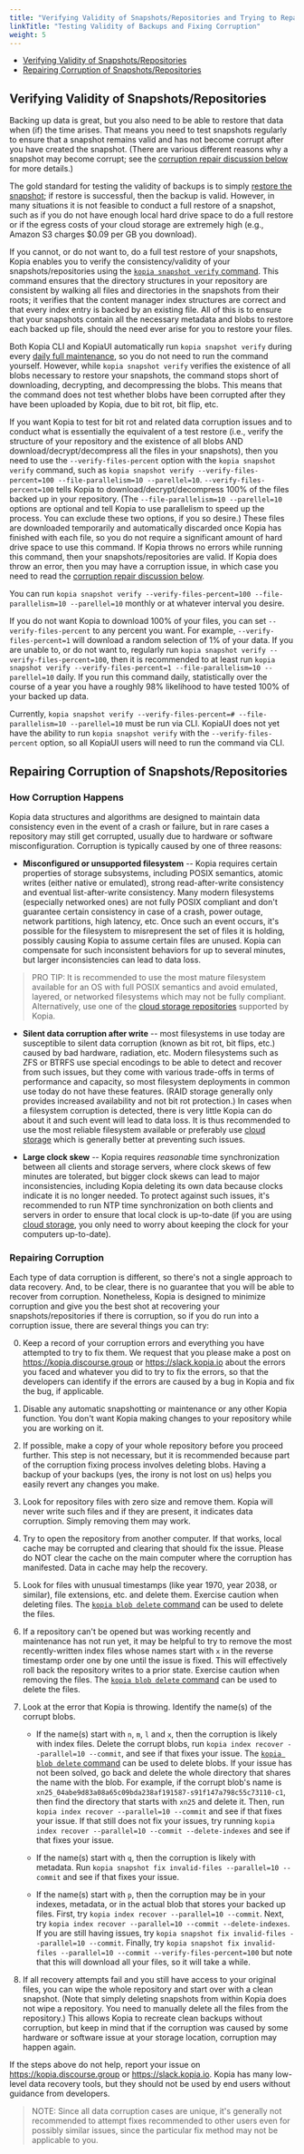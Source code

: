 ```yaml
---
title: "Verifying Validity of Snapshots/Repositories and Trying to Repair Any Corruption"
linkTitle: "Testing Validity of Backups and Fixing Corruption"
weight: 5
---
```


* [Verifying Validity of Snapshots/Repositories](#verifying-validity-of-snapshotsrepositories)
* [Repairing Corruption of Snapshots/Repositories](#repairing-corruption-of-snapshotsrepositories)

## Verifying Validity of Snapshots/Repositories

Backing up data is great, but you also need to be able to restore that data when (if) the time arises. That means you need to test snapshots regularly to ensure that a snapshot remains valid and has not become corrupt after you have created the snapshot. (There are various different reasons why a snapshot may become corrupt; see the [corruption repair discussion below](#repairing-corruption-of-snapshotsrepositories) for more details.)

The gold standard for testing the validity of backups is to simply [restore the snapshot](../../getting-started/); if restore is successful, then the backup is valid. However, in many situations it is not feasible to conduct a full restore of a snapshot, such as if you do not have enough local hard drive space to do a full restore or if the egress costs of your cloud storage are extremely high (e.g., Amazon S3 charges $0.09 per GB you download). 

If you cannot, or do not want to, do a full test restore of your snapshots, Kopia enables you to verify the consistency/validity of your snapshots/repositories using the [`kopia snapshot verify` command](../../reference/command-line/common/snapshot-verify/). This command ensures that the directory structures in your repository are consistent by walking all files and directories in the snapshots from their roots; it verifies that the content manager index structures are correct and that every index entry is backed by an existing file. All of this is to ensure that your snapshots contain all the necessary metadata and blobs to restore each backed up file, should the need ever arise for you to restore your files.

Both Kopia CLI and KopiaUI automatically run `kopia snapshot verify` during every [daily full maintenance](../maintenance/), so you do not need to run the command yourself. However, while `kopia snapshot verify` verifies the existence of all blobs necessary to restore your snapshots, the command stops short of downloading, decrypting, and decompressing the blobs. This means that the command does not test whether blobs have been corrupted after they have been uploaded by Kopia, due to bit rot, bit flip, etc. 

If you want Kopia to test for bit rot and related data corruption issues and to conduct what is essentially the equivalent of a test restore (i.e., verify the structure of your repository and the existence of all blobs AND download/decrypt/decompress all the files in your snapshots), then you need to use the `--verify-files-percent` option with the `kopia snapshot verify` command, such as `kopia snapshot verify --verify-files-percent=100 --file-parallelism=10 --parellel=10`. `--verify-files-percent=100` tells Kopia to download/decrypt/decompress 100% of the files backed up in your repository. (The `--file-parallelism=10 --parellel=10` options are optional and tell Kopia to use parallelism to speed up the process. You can exclude these two options, if you so desire.) These files are downloaded temporarily and automatically discarded once Kopia has finished with each file, so you do not require a significant amount of hard drive space to use this command. If Kopia throws no errors while running this command, then your snapshots/repositories are valid. If Kopia does throw an error, then you may have a corruption issue, in which case you need to read the [corruption repair discussion below](#repairing-corruption-of-snapshotsrepositories).

You can run `kopia snapshot verify --verify-files-percent=100 --file-parallelism=10 --parellel=10` monthly or at whatever interval you desire. 

If you do not want Kopia to download 100% of your files, you can set `--verify-files-percent` to any percent you want. For example, `--verify-files-percent=1` will download a random selection of 1% of your data. If you are unable to, or do not want to, regularly run `kopia snapshot verify --verify-files-percent=100`, then it is recommended to at least run `kopia snapshot verify --verify-files-percent=1 --file-parallelism=10 --parellel=10` daily. If you run this command daily, statistically over the course of a year you have a roughly 98% likelihood to have tested 100% of your backed up data. 

Currently, `kopia snapshot verify --verify-files-percent=# --file-parallelism=10 --parellel=10` must be run via CLI. KopiaUI does not yet have the ability to run `kopia snapshot verify` with the `--verify-files-percent` option, so all KopiaUI users will need to run the command via CLI.

## Repairing Corruption of Snapshots/Repositories

### How Corruption Happens

Kopia data structures and algorithms are designed to maintain data consistency even in the event of a crash or failure, but in rare cases a repository may still get corrupted, usually due to hardware or software misconfiguration. Corruption is typically caused by one of three reasons:

* **Misconfigured or unsupported filesystem** -- Kopia requires certain properties of storage subsystems, including POSIX semantics, atomic writes (either native or emulated), strong read-after-write consistency and eventual list-after-write consistency. Many modern filesystems (especially networked ones) are not fully POSIX compliant and don't guarantee certain consistency in case of a crash, power outage, network partitions, high latency, etc. Once such an event occurs, it's possible for the filesystem to misrepresent the set of files it is holding, possibly causing Kopia to assume certain files are unused. Kopia can compensate for such inconsistent behaviors for up to several minutes, but larger inconsistencies can lead to data loss.

> PRO TIP: It is recommended to use the most mature filesystem available for an OS with full POSIX semantics and avoid emulated, layered, or networked filesystems which may not be fully compliant. Alternatively, use one of the [cloud storage repositories](../../repositories/) supported by Kopia.

* **Silent data corruption after write** -- most filesystems in use today are susceptible to silent data corruption (known as bit rot, bit flips, etc.) caused by bad hardware, radiation, etc. Modern filesystems such as ZFS or BTRFS use special encodings to be able to detect and recover from such issues, but they come with various trade-offs in terms of performance and capacity, so most filesystem deployments in common use today do not have these features. (RAID storage generally only provides increased availability and not bit rot protection.) In cases when a filesystem corruption is detected, there is very little Kopia can do about it and such event will lead to data loss. It is thus recommended to use the most reliable filesystem available or preferably use [cloud storage](../../repositories/) which is generally better at preventing such issues.

* **Large clock skew** -- Kopia requires _reasonable_ time synchronization between all clients and storage servers, where clock skews of few minutes are tolerated, but bigger clock skews can lead to major inconsistencies, including Kopia deleting its own data because clocks indicate it is no longer needed. To protect against such issues, it's recommended to run NTP time synchronization on both clients and servers in order to ensure that local clock is up-to-date (if you are using [cloud storage](../../repositories/), you only need to worry about keeping the clock for your computers up-to-date).

### Repairing Corruption

Each type of data corruption is different, so there's not a single approach to data recovery. And, to be clear, there is no guarantee that you will be able to recover from corruption. Nonetheless, Kopia is designed to minimize corruption and give you the best shot at recovering your snapshots/repositories if there is corruption, so if you do run into a corruption issue, there are several things you can try:

0. Keep a record of your corruption errors and everything you have attempted to try to fix them. We request that you please make a post on https://kopia.discourse.group or https://slack.kopia.io about the errors you faced and whatever you did to try to fix the errors, so that the developers can identify if the errors are caused by a bug in Kopia and fix the bug, if applicable.

1. Disable any automatic snapshotting or maintenance or any other Kopia function. You don't want Kopia making changes to your repository while you are working on it.

2. If possible, make a copy of your whole repository before you proceed further. This step is not necessary, but it is recommended because part of the corruption fixing process involves deleting blobs. Having a backup of your backups (yes, the irony is not lost on us) helps you easily revert any changes you make. 

3. Look for repository files with zero size and remove them. Kopia will never write such files and if they are present, it indicates data corruption. Simply removing them may work.

4. Try to open the repository from another computer. If that works, local cache may be corrupted and clearing that should fix the issue. Please do NOT clear the cache on the main computer where the corruption has manifested. Data in cache may help the recovery.

5. Look for files with unusual timestamps (like year 1970, year 2038, or similar), file extensions, etc. and delete them. Exercise caution when deleting files. The [`kopia blob delete` command](../../reference/command-line/advanced/blob-delete/) can be used to delete the files.

6. If a repository can't be opened but was working recently and maintenance has not run yet, it may be helpful to try to remove the most recently-written index files whose names start with `x` in the reverse timestamp order one by one until the issue is fixed. This will effectively roll back the repository writes to a prior state. Exercise caution when removing the files. The [`kopia blob delete` command](../../reference/command-line/advanced/blob-delete/) can be used to delete the files.

7. Look at the error that Kopia is throwing. Identify the name(s) of the corrupt blobs. 

    * If the name(s) start with `n`, `m`, `l` and `x`, then the corruption is likely with index files. Delete the corrupt blobs, run `kopia index recover --parallel=10 --commit`, and see if that fixes your issue. The [`kopia blob delete` command](../../reference/command-line/advanced/blob-delete/) can be used to delete blobs. If your issue has not been solved, go back and delete the whole directory that shares the name with the blob. For example, if the corrupt blob's name is `xn25_04abe9d83a08a65c09bda238af191587-s91f147a798c55c73110-c1`, then find the directory that starts with `xn25` and delete it. Then, run `kopia index recover --parallel=10 --commit` and see if that fixes your issue. If that still does not fix your issues, try running `kopia index recover --parallel=10 --commit --delete-indexes` and see if that fixes your issue.

    * If the name(s) start with `q`, then the corruption is likely with metadata. Run `kopia snapshot fix invalid-files --parallel=10 --commit` and see if that fixes your issue.

    * If the name(s) start with `p`, then the corruption may be in your indexes, metadata, or in the actual blob that stores your backed up files. First, try `kopia index recover --parallel=10 --commit`. Next, try `kopia index recover --parallel=10 --commit --delete-indexes`. If you are still having issues, try `kopia snapshot fix invalid-files --parallel=10 --commit`. Finally, try `kopia snapshot fix invalid-files --parallel=10 --commit --verify-files-percent=100` but note that this will download all your files, so it will take a while.
  
8. If all recovery attempts fail and you still have access to your original files, you can wipe the whole repository and start over with a clean snapshot. (Note that simply deleting snapshots from within Kopia does not wipe a repository. You need to manually delete all the files from the repository.) This allows Kopia to recreate clean backups without corruption, but keep in mind that if the corruption was caused by some hardware or software issue at your storage location, corruption may happen again.
  
If the steps above do not help, report your issue on https://kopia.discourse.group or https://slack.kopia.io. Kopia has many low-level data recovery tools, but they should not be used by end users without guidance from developers.

> NOTE: Since all data corruption cases are unique, it's generally not recommended to attempt fixes recommended to other users even for possibly similar issues, since the particular fix method may not be applicable to you.
